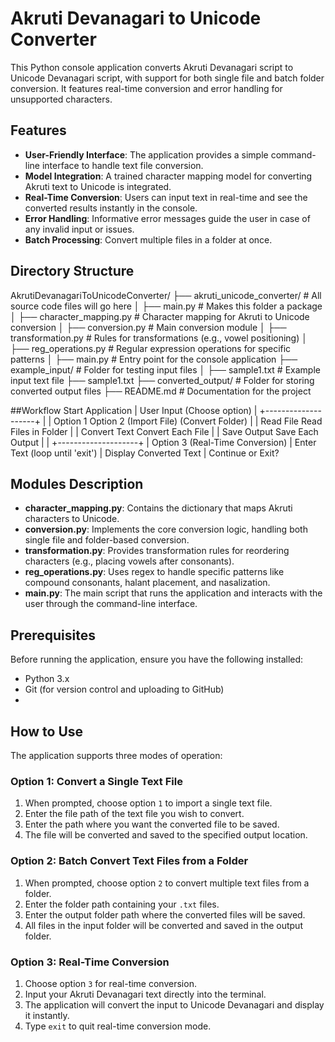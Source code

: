 # Akruti Devanagari to Unicode Converter

This Python console application converts Akruti Devanagari script to Unicode Devanagari script, with support for both single file and batch folder conversion. It features real-time conversion and error handling for unsupported characters.

## Features
- **User-Friendly Interface**: The application provides a simple command-line interface to handle text file conversion.
- **Model Integration**: A trained character mapping model for converting Akruti text to Unicode is integrated.
- **Real-Time Conversion**: Users can input text in real-time and see the converted results instantly in the console.
- **Error Handling**: Informative error messages guide the user in case of any invalid input or issues.
- **Batch Processing**: Convert multiple files in a folder at once.

## Directory Structure
AkrutiDevanagariToUnicodeConverter/
├── akruti_unicode_converter/     # All source code files will go here
│   ├── main.py               # Makes this folder a package
│   ├── character_mapping.py      # Character mapping for Akruti to Unicode conversion
│   ├── conversion.py             # Main conversion module
│   ├── transformation.py         # Rules for transformations (e.g., vowel positioning)
│   ├── reg_operations.py         # Regular expression operations for specific patterns
│   ├── main.py                   # Entry point for the console application
├── example_input/                # Folder for testing input files
│   ├── sample1.txt               # Example input text file
├── sample1.txt
    ├──  converted_output/        # Folder for storing converted output files
├── README.md                     # Documentation for the project




##Workflow
Start Application
       |
   User Input (Choose option)
       |
   +--------------------+
   |                    |
Option 1            Option 2
(Import File)      (Convert Folder)
   |                    |
 Read File         Read Files in Folder
   |                    |
 Convert Text       Convert Each File
   |                    |
 Save Output        Save Each Output
   |                    |
   +--------------------+
   |
Option 3 (Real-Time Conversion)
   |
 Enter Text (loop until 'exit')
   |
 Display Converted Text
   |
 Continue or Exit?


## Modules Description
- **character_mapping.py**: Contains the dictionary that maps Akruti characters to Unicode.
- **conversion.py**: Implements the core conversion logic, handling both single file and folder-based conversion.
- **transformation.py**: Provides transformation rules for reordering characters (e.g., placing vowels after consonants).
- **reg_operations.py**: Uses regex to handle specific patterns like compound consonants, halant placement, and nasalization.
- **main.py**: The main script that runs the application and interacts with the user through the command-line interface.

## Prerequisites
Before running the application, ensure you have the following installed:
- Python 3.x
- Git (for version control and uploading to GitHub)
- 

## How to Use

The application supports three modes of operation:

### Option 1: Convert a Single Text File
1. When prompted, choose option `1` to import a single text file.
2. Enter the file path of the text file you wish to convert.
3. Enter the path where you want the converted file to be saved.
4. The file will be converted and saved to the specified output location.

### Option 2: Batch Convert Text Files from a Folder
1. When prompted, choose option `2` to convert multiple text files from a folder.
2. Enter the folder path containing your `.txt` files.
3. Enter the output folder path where the converted files will be saved.
4. All files in the input folder will be converted and saved in the output folder.

### Option 3: Real-Time Conversion
1. Choose option `3` for real-time conversion.
2. Input your Akruti Devanagari text directly into the terminal.
3. The application will convert the input to Unicode Devanagari and display it instantly.
4. Type `exit` to quit real-time conversion mode.




